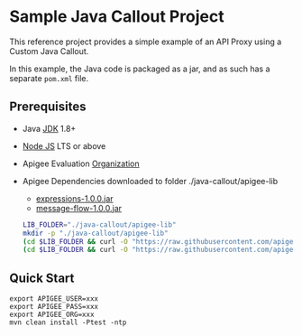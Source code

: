 # Sample Java Callout Project

This reference project provides a simple example of an API Proxy using a
Custom Java Callout.

In this example, the Java code is packaged as a jar, and as such has a separate
`pom.xml` file.

## Prerequisites

- Java [JDK](https://www.oracle.com/uk/java/technologies/javase-downloads.html)
  1.8+
- [Node JS](https://nodejs.org/) LTS or above
- Apigee Evaluation [Organization](https://login.apigee.com/sign__up)
- Apigee Dependencies downloaded to folder ./java-callout/apigee-lib
  - [expressions-1.0.0.jar](https://github.com/apigee/api-platform-samples/blob/master/doc-samples/java-properties/lib/expressions-1.0.0.jar)
  - [message-flow-1.0.0.jar](https://github.com/apigee/api-platform-samples/blob/master/doc-samples/java-properties/lib/message-flow-1.0.0.jar)

  ```sh
  LIB_FOLDER="./java-callout/apigee-lib"
  mkdir -p "./java-callout/apigee-lib"
  (cd $LIB_FOLDER && curl -O "https://raw.githubusercontent.com/apigee/api-platform-samples/master/doc-samples/java-properties/lib/message-flow-1.0.0.jar")
  (cd $LIB_FOLDER && curl -O "https://raw.githubusercontent.com/apigee/api-platform-samples/master/doc-samples/java-properties/lib/expressions-1.0.0.jar")
  ```

## Quick Start

```shell
export APIGEE_USER=xxx
export APIGEE_PASS=xxx
export APIGEE_ORG=xxx
mvn clean install -Ptest -ntp
```
